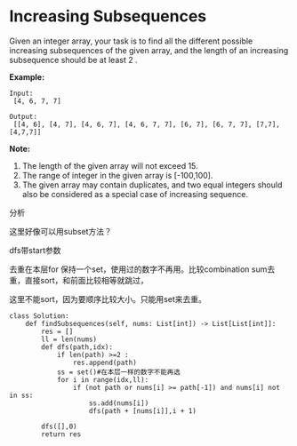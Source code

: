 # Increasing Subsequences

Given an integer array, your task is to find all the different possible increasing subsequences of the given array, and the length of an increasing subsequence should be at least 2 .

**Example:**

```text
Input:
 [4, 6, 7, 7]

Output:
 [[4, 6], [4, 7], [4, 6, 7], [4, 6, 7, 7], [6, 7], [6, 7, 7], [7,7], [4,7,7]]
```

**Note:**

1. The length of the given array will not exceed 15.
2. The range of integer in the given array is \[-100,100\].
3. The given array may contain duplicates, and two equal integers should also be considered as a special case of increasing sequence.

分析

这里好像可以用subset方法？

dfs带start参数

去重在本层for 保持一个set，使用过的数字不再用。比较combination sum去重，直接sort，和前面比较相等就跳过，

这里不能sort，因为要顺序比较大小。只能用set来去重。

```text
class Solution:
    def findSubsequences(self, nums: List[int]) -> List[List[int]]:
        res = []
        ll = len(nums)
        def dfs(path,idx):
            if len(path) >=2 :
                res.append(path)
            ss = set()#在本层一样的数字不能再选 
            for i in range(idx,ll):        
                if (not path or nums[i] >= path[-1]) and nums[i] not in ss:
                    ss.add(nums[i])
                    dfs(path + [nums[i]],i + 1)

        dfs([],0)
        return res
```

